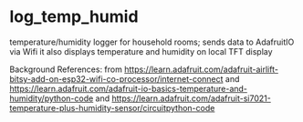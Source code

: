 # log_temp_humid

temperature/humidity logger for household rooms; sends data to AdafruitIO via Wifi
it also displays temperature and humidity on local TFT display

Background References:
    from https://learn.adafruit.com/adafruit-airlift-bitsy-add-on-esp32-wifi-co-processor/internet-connect
    and https://learn.adafruit.com/adafruit-io-basics-temperature-and-humidity/python-code 
    and https://learn.adafruit.com/adafruit-si7021-temperature-plus-humidity-sensor/circuitpython-code
